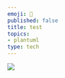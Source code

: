 ```yaml
---
emoji: 📌
published: false
title: test
topics:
- plantuml
type: tech
---
```


![](https://www.plantuml.com/plantuml/png/SoWkIImgAStDuNBCoKnELT2rKt3AJ-82OWLT81iiQANmRFhIPtFMl5WrZyiXDIy5f1e0)
